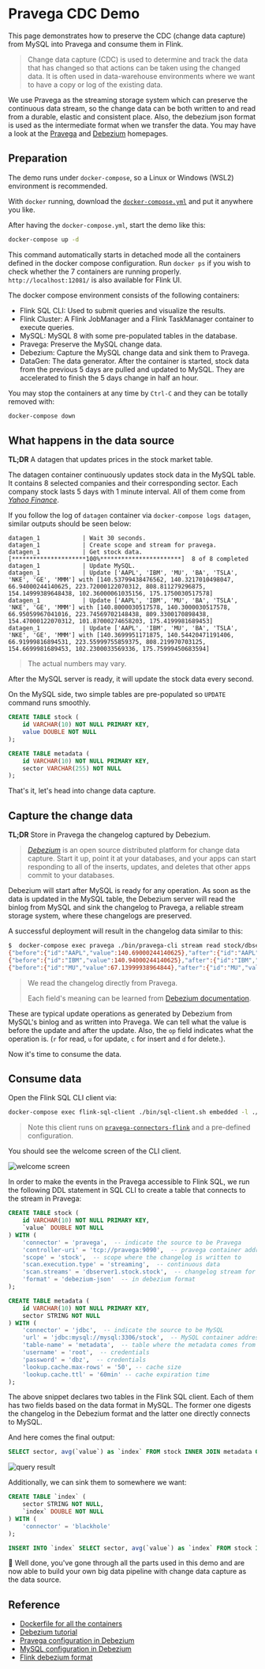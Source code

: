 # Pravega CDC Demo

This page demonstrates how to preserve the CDC (change data capture) from MySQL into Pravega and consume them in Flink.

> Change data capture (CDC) is used to determine and track the data that has changed so that actions can be taken using the changed data. It is often used in data-warehouse environments where we want to have a copy or log of the existing data.

We use Pravega as the streaming storage system which can preserve the continuous data stream, so the change data can be both written to and read from a durable, elastic and consistent place. Also, the debezium json format is used as the intermediate format when we transfer the data. You may have a look at the [Pravega](https://cncf.pravega.io/) and [Debezium](https://debezium.io/) homepages.

## Preparation

The demo runs under `docker-compose`, so a Linux or Windows (WSL2) environment is recommended.

With `docker` running, download the [`docker-compose.yml`](./docker-compose.yml) and put it anywhere you like.

After having the `docker-compose.yml`, start the demo like this:

```bash
docker-compose up -d
```

This command automatically starts in detached mode all the containers defined in the docker compose configuration. Run `docker ps` if you wish to check whether the 7 containers are running properly. `http://localhost:12081/` is also available for Flink UI.

The docker compose environment consists of the following containers:

- Flink SQL CLI: Used to submit queries and visualize the results.
- Flink Cluster: A Flink JobManager and a Flink TaskManager container to execute queries.
- MySQL: MySQL 8 with some pre-populated tables in the database.
- Pravega: Preserve the MySQL change data.
- Debezium: Capture the MySQL change data and sink them to Pravega.
- DataGen: The data generator. After the container is started, stock data from the previous 5 days are pulled and updated to MySQL. They are accelerated to finish the 5 days change in half an hour.

You may stop the containers at any time by `Ctrl-C` and they can be totally removed with:

```bash
docker-compose down
```

## What happens in the data source

**TL;DR** A datagen that updates prices in the stock market table.

The datagen container continuously updates stock data in the MySQL table. It contains 8 selected companies and their corresponding sector. Each company stock lasts 5 days with 1 minute interval. All of them come from [*Yahoo Finance*](https://github.com/ranaroussi/yfinance).

If you follow the log of `datagen` container via `docker-compose logs datagen`, similar outputs should be seen below:

```
datagen_1            | Wait 30 seconds.
datagen_1            | Create scope and stream for pravega.
datagen_1            | Get stock data.
[*********************100%***********************]  8 of 8 completed
datagen_1            | Update MySQL.
datagen_1            | Update ['AAPL', 'IBM', 'MU', 'BA', 'TSLA', 'NKE', 'GE', 'MMM'] with [140.53799438476562, 140.3217010498047, 66.94000244140625, 223.72000122070312, 808.811279296875, 154.14999389648438, 102.36000061035156, 175.1750030517578]
datagen_1            | Update ['AAPL', 'IBM', 'MU', 'BA', 'TSLA', 'NKE', 'GE', 'MMM'] with [140.8000030517578, 140.3000030517578, 66.95059967041016, 223.74569702148438, 809.3300170898438, 154.47000122070312, 101.87000274658203, 175.4199981689453]
datagen_1            | Update ['AAPL', 'IBM', 'MU', 'BA', 'TSLA', 'NKE', 'GE', 'MMM'] with [140.3699951171875, 140.54420471191406, 66.91999816894531, 223.55999755859375, 808.219970703125, 154.6699981689453, 102.2300033569336, 175.75999450683594]
```

> The actual numbers may vary.

After the MySQL server is ready, it will update the stock data every second.

On the MySQL side, two simple tables are pre-populated so `UPDATE` command runs smoothly.

```sql
CREATE TABLE stock (
    id VARCHAR(10) NOT NULL PRIMARY KEY,
    value DOUBLE NOT NULL
);

CREATE TABLE metadata (
    id VARCHAR(10) NOT NULL PRIMARY KEY,
    sector VARCHAR(255) NOT NULL
);
```

That's it, let's head into change data capture.

## Capture the change data

**TL;DR** Store in Pravega the changelog captured by Debezium.

> [*Debezium*](https://debezium.io/) is an open source distributed platform for change data capture. Start it up, point it at your databases, and your apps can start responding to all of the inserts, updates, and deletes that other apps commit to your databases.

Debezium will start after MySQL is ready for any operation. As soon as the data is updated in the MySQL table, the Debezium server will read the binlog from MySQL and sink the changelog to Pravega, a reliable stream storage system, where these changelogs are preserved.

A successful deployment will result in the changelog data similar to this:

```bash
$  docker-compose exec pravega ./bin/pravega-cli stream read stock/dbserver1.stock.stock
{"before":{"id":"AAPL","value":140.69000244140625},"after":{"id":"AAPL","value":140.5850067138672},"source":{"version":"1.7.0.Final","connector":"mysql","name":"dbserver1","ts_ms":1634716546000,"snapshot":"false","db":"stock","sequence":null,"table":"stock","server_id":1,"gtid":null,"file":"binlog.000002","pos":24961,"row":0,"thread":null,"query":null},"op":"u","ts_ms":1634716546543,"transaction":null}
{"before":{"id":"IBM","value":140.94000244140625},"after":{"id":"IBM","value":140.73500061035156},"source":{"version":"1.7.0.Final","connector":"mysql","name":"dbserver1","ts_ms":1634716546000,"snapshot":"false","db":"stock","sequence":null,"table":"stock","server_id":1,"gtid":null,"file":"binlog.000002","pos":25272,"row":0,"thread":null,"query":null},"op":"u","ts_ms":1634716546544,"transaction":null}
{"before":{"id":"MU","value":67.13999938964844},"after":{"id":"MU","value":67.12999725341797},"source":{"version":"1.7.0.Final","connector":"mysql","name":"dbserver1","ts_ms":1634716546000,"snapshot":"false","db":"stock","sequence":null,"table":"stock","server_id":1,"gtid":null,"file":"binlog.000002","pos":25581,"row":0,"thread":null,"query":null},"op":"u","ts_ms":1634716546544,"transaction":null}
```

> We read the changelog directly from Pravega.
>
> Each field's meaning can be learned from [Debezium documentation](https://debezium.io/documentation/reference/1.7/connectors/mysql.html#mysql-connector-events_debezium).

These are typical update operations as generated by Debezium from MySQL's binlog and as written into Pravega. We can tell what the value is before the update and after the update. Also, the `op` field indicates what the operation is. (`r` for read, `u` for update, `c` for insert and `d` for delete.).

Now it's time to consume the data.

## Consume data

Open the Flink SQL CLI client via:

```bash
docker-compose exec flink-sql-client ./bin/sql-client.sh embedded -l ./lib
```

> Note this client runs on [`pravega-connectors-flink`](https://github.com/pravega/flink-connectors) and a pre-defined configuration.

You should see the welcome screen of the CLI client.

![welcome screen](./images/Flink_SQL_CLI.png)

In order to make the events in the Pravega accessible to Flink SQL, we run the following DDL statement in SQL CLI to create a table that connects to the stream in Pravega:

```sql
CREATE TABLE stock (
    id VARCHAR(10) NOT NULL PRIMARY KEY,
    `value` DOUBLE NOT NULL
) WITH (
    'connector' = 'pravega',  -- indicate the source to be Pravega
    'controller-uri' = 'tcp://pravega:9090',  -- pravega container address
    'scope' = 'stock',  -- scope where the changelog is written to
    'scan.execution.type' = 'streaming',  -- continuous data
    'scan.streams' = 'dbserver1.stock.stock',  -- changelog stream for the stock table
    'format' = 'debezium-json'  -- in debezium format
);

CREATE TABLE metadata (
    id VARCHAR(10) NOT NULL PRIMARY KEY,
    sector STRING NOT NULL
) WITH (
    'connector' = 'jdbc',  -- indicate the source to be MySQL
    'url' = 'jdbc:mysql://mysql:3306/stock',  -- MySQL container address and database name
    'table-name' = 'metadata',  -- table where the metadata comes from
    'username' = 'root',  -- credentials
    'password' = 'dbz',  -- credentials
    'lookup.cache.max-rows' = '50', -- cache size
    'lookup.cache.ttl' = '60min' -- cache expiration time
);
```

The above snippet declares two tables in the Flink SQL client. Each of them has two fields based on the data format in MySQL. The former one digests the changelog in the Debezium format and the latter one directly connects to MySQL.

And here comes the final output:

```sql
SELECT sector, avg(`value`) as `index` FROM stock INNER JOIN metadata ON stock.id=metadata.id GROUP BY sector;
```

![query result](./images/Flink_SQL_Query_Result.gif)

Additionally, we can sink them to somewhere we want:

```sql
CREATE TABLE `index` (
    sector STRING NOT NULL,
    `index` DOUBLE NOT NULL
) WITH (
    'connector' = 'blackhole'
);

INSERT INTO `index` SELECT sector, avg(`value`) as `index` FROM stock INNER JOIN metadata ON stock.id=metadata.id GROUP BY sector;
```

🎉 Well done, you've gone through all the parts used in this demo and are now able to build your own big data pipeline with change data capture as the data source.

## Reference

- [Dockerfile for all the containers](https://github.com/pravega/pravega-samples/tree/dev/scenarios/change-data-capture)
- [Debezium tutorial](https://debezium.io/documentation/reference/tutorial.html#updating-database-viewing-update-event)
- [Pravega configuration in Debezium](https://debezium.io/documentation/reference/operations/debezium-server.html#_pravega)
- [MySQL configuration in Debezium](https://debezium.io/documentation/reference/connectors/mysql.html#mysql-example-configuration)
- [Flink debezium format](https://ci.apache.org/projects/flink/flink-docs-stable/docs/connectors/table/formats/debezium/)
